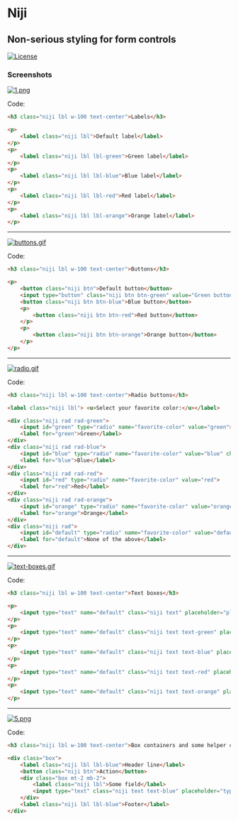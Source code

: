 # Niji

## Non-serious styling for form controls

[![License](http://img.shields.io/:license-MIT-blue.svg)](https://github.com/tavuntu/niji/blob/master/LICENSE.md)

### Screenshots

[![1.png](https://i.postimg.cc/MZDsX95B/labels.png)](https://i.postimg.cc/MZDsX95B/labels.png)

Code:
```html
<h3 class="niji lbl w-100 text-center">Labels</h3>

<p>
    <label class="niji lbl">Default label</label>
</p>
<p>
    <label class="niji lbl lbl-green">Green label</label>
</p>
<p>
    <label class="niji lbl lbl-blue">Blue label</label>
</p>
<p>
    <label class="niji lbl lbl-red">Red label</label>
</p>
<p>
    <label class="niji lbl lbl-orange">Orange label</label>
</p>
```
---
[![buttons.gif](https://i.postimg.cc/GtcqqDL9/buttons.gif)](https://i.postimg.cc/GtcqqDL9/buttons.gif)

Code:
```html
<h3 class="niji lbl w-100 text-center">Buttons</h3>

<p>
    <button class="niji btn">Default button</button>
    <input type="button" class="niji btn btn-green" value="Green button"></input>
    <button class="niji btn btn-blue">Blue button</button>
    <p>
        <button class="niji btn btn-red">Red button</button>
    </p>
    <p>
        <button class="niji btn btn-orange">Orange button</button>
    </p>
</p>
```
---
[![radio.gif](https://i.postimg.cc/nhsTRpJK/radio.gif)](https://i.postimg.cc/nhsTRpJK/radio.gif)

Code:
```html
<h3 class="niji lbl w-100 text-center">Radio buttons</h3>

<label class="niji lbl"> <u>Select your favorite color:</u></label>

<div class="niji rad rad-green">
    <input id="green" type="radio" name="favorite-color" value="green">
    <label for="green">Green</label>
</div>
<div class="niji rad rad-blue">
    <input id="blue" type="radio" name="favorite-color" value="blue" checked="checked">
    <label for="blue">Blue</label>
</div>
<div class="niji rad rad-red">
    <input id="red" type="radio" name="favorite-color" value="red">
    <label for="red">Red</label>
</div>
<div class="niji rad rad-orange">
    <input id="orange" type="radio" name="favorite-color" value="orange">
    <label for="orange">Orange</label>
</div>
<div class="niji rad">
    <input id="default" type="radio" name="favorite-color" value="default">
    <label for="default">None of the above</label>
</div>
```
---
[![text-boxes.gif](https://i.postimg.cc/P5By09Xg/text.gif)](https://i.postimg.cc/P5By09Xg/text.gif)

Code:
```html
<h3 class="niji lbl w-100 text-center">Text boxes</h3>

<p>
    <input type="text" name="default" class="niji text" placeholder="placeholder" />
</p>
<p>
    <input type="text" name="default" class="niji text text-green" placeholder="placeholder" />
</p>
<p>
    <input type="text" name="default" class="niji text text-blue" placeholder="placeholder" />
</p>
<p>
    <input type="text" name="default" class="niji text text-red" placeholder="placeholder" />
</p>
<p>
    <input type="text" name="default" class="niji text text-orange" placeholder="placeholder" />
</p>
```
---
[![5.png](https://i.postimg.cc/2y2TJ5yG/helpers.png)](https://i.postimg.cc/2y2TJ5yG/helpers.png)

Code:
```html
<h3 class="niji lbl w-100 text-center">Box containers and some helper classes</h3>

<div class="box">
    <label class="niji lbl lbl-blue">Header line</label>
    <button class="niji btn">Action</button>
    <div class="box mt-2 mb-2">
        <label class="niji lbl">Some field</label>
        <input type="text" class="niji text text-blue" placeholder="type here">
    </div>
    <label class="niji lbl lbl-blue">Footer</label>
</div>
```
